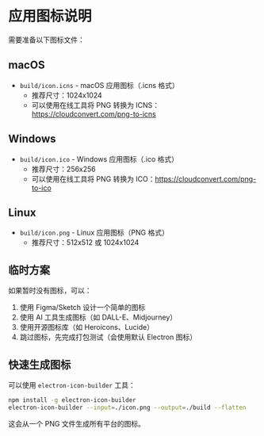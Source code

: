 # 应用图标说明

需要准备以下图标文件：

## macOS
- `build/icon.icns` - macOS 应用图标（.icns 格式）
  - 推荐尺寸：1024x1024
  - 可以使用在线工具将 PNG 转换为 ICNS：https://cloudconvert.com/png-to-icns

## Windows
- `build/icon.ico` - Windows 应用图标（.ico 格式）
  - 推荐尺寸：256x256
  - 可以使用在线工具将 PNG 转换为 ICO：https://cloudconvert.com/png-to-ico

## Linux
- `build/icon.png` - Linux 应用图标（PNG 格式）
  - 推荐尺寸：512x512 或 1024x1024

## 临时方案

如果暂时没有图标，可以：
1. 使用 Figma/Sketch 设计一个简单的图标
2. 使用 AI 工具生成图标（如 DALL-E、Midjourney）
3. 使用开源图标库（如 Heroicons、Lucide）
4. 跳过图标，先完成打包测试（会使用默认 Electron 图标）

## 快速生成图标

可以使用 `electron-icon-builder` 工具：

```bash
npm install -g electron-icon-builder
electron-icon-builder --input=./icon.png --output=./build --flatten
```

这会从一个 PNG 文件生成所有平台的图标。
